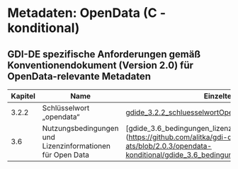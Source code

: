 # Metadaten: OpenData (C - konditional)
## GDI-DE spezifische Anforderungen gemäß Konventionendokument (Version 2.0) für OpenData-relevante Metadaten

| Kapitel | Name | Einzeltest |
| --- | --- | --- |
| 3.2.2 | Schlüsselwort „opendata“ | [gdide_3.2.2_schluesselwortOpendata](https://github.com/alitka/gdi-de-metadaten-ats/blob/2.0.3/opendata-konditional/gdide_3.2.2_schluesselwortOpendata.md) |
| 3.6 | Nutzungsbedingungen und Lizenzinformationen für Open Data | [gdide_3.6_bedingungen_lizenzOpendata}(https://github.com/alitka/gdi-de-metadaten-ats/blob/2.0.3/opendata-konditional/gdide_3.6_bedingungen_lizenzOpendata.md) |
